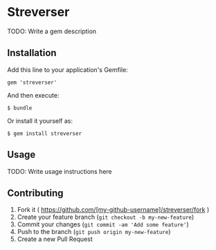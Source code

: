 # Streverser

TODO: Write a gem description

## Installation

Add this line to your application's Gemfile:

    gem 'streverser'

And then execute:

    $ bundle

Or install it yourself as:

    $ gem install streverser

## Usage

TODO: Write usage instructions here

## Contributing

1. Fork it ( https://github.com/[my-github-username]/streverser/fork )
2. Create your feature branch (`git checkout -b my-new-feature`)
3. Commit your changes (`git commit -am 'Add some feature'`)
4. Push to the branch (`git push origin my-new-feature`)
5. Create a new Pull Request
